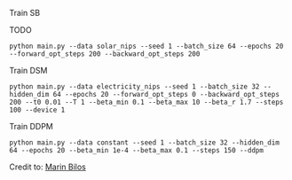 Train SB

TODO
```
python main.py --data solar_nips --seed 1 --batch_size 64 --epochs 20 --forward_opt_steps 200 --backward_opt_steps 200
```

Train DSM

```
python main.py --data electricity_nips --seed 1 --batch_size 32 --hidden_dim 64 --epochs 20 --forward_opt_steps 0 --backward_opt_steps 200 --t0 0.01 --T 1 --beta_min 0.1 --beta_max 10 --beta_r 1.7 --steps 100 --device 1
```

Train DDPM

```
python main.py --data constant --seed 1 --batch_size 32 --hidden_dim 64 --epochs 20 --beta_min 1e-4 --beta_max 0.1 --steps 150 --ddpm
```

Credit to: [Marin Bilos](https://github.com/mbilos)
